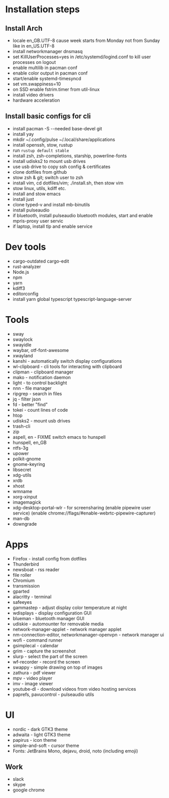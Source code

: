 # Installation steps

## Install Arch
* locale en_GB.UTF-8 cause week starts from Monday not from Sunday like in en_US.UTF-8
* install networkmanager dnsmasq
* set KillUserProcesses=yes in /etc/systemd/logind.conf to kill user processes on logout
* enable multilib in pacman conf
* enable color output in pacman conf
* start/enable systemd-timesyncd
* set vm.swappiness=10
* on SSD enable fstrim.timer from util-linux
* install video drivers
* hardware acceleration

## Install basic configs for cli
* install pacman -S --needed base-devel git
* install yay
* mkdir ~/.config/pulse  ~/.local/share/applications 
* install openssh, stow, rustup
* run `rustup default stable`
* install zsh, zsh-completions, starship, powerline-fonts
* install udisks2 to mount usb drives
* use usb drive to copy ssh config & certificates
* clone dotfiles from github
* stow zsh & git; switch user to zsh
* install vim, cd dotfiles/vim; ./install.sh, then stow vim
* stow linux, utils, kdiff etc.
* install and stow emacs
* install just
* clone typed-v and install mb-binutils
* install pulseaudio 
* if bluetooth, install pulseaudio bluetooth modules, start and enable mpris-proxy user servic
* if laptop, install tlp and enable service

# Dev tools
* cargo-outdated cargo-edit
* rust-analyzer
* Node.js
* npm
* yarn
* kdiff3
* editorconfig
* install yarn global typescript typescript-language-server

# Tools
* sway
* swaylock
* swayidle
* waybar, otf-font-awesome
* xwayland
* kanshi - automatically switch display configurations
* wl-clipboard - cli tools for interacting with clipboard
* clipman - clipboard manager
* mako - notification daemon
* light - to control backlight
* nnn - file manager
* ripgrep - search in files
* jq - filter json
* fd - better "find"
* tokei - count lines of code
* htop
* udisks2 - mount usb drives
* trash-cli
* zip
* aspell, en - FIXME switch emacs to hunspell
* hunspell, en_GB
* ntfs-3g
* upower
* polkit-gnome
* gnome-keyring
* libsecret
* xdg-utils
* xrdb
* xhost
* wmname
* xorg-xinput
* imagemagick
* xdg-desktop-portal-wlr - for screensharing (enable pipewire user service) (enable chrome://flags/#enable-webrtc-pipewire-capturer)
* man-db
* downgrade

# Apps
* Firefox - install config from dotfiles
* Thunderbird
* newsboat - rss reader
* file roller
* Chromium
* transmission
* gparted
* alacritty - terminal
* safeeyes
* gammastep - adjust display color temperature at night
* wdisplays - display configuration GUI
* blueman - bluetooth manager GUI
* udiskie - automounter for removable media
* network-manager-applet - network manager applet
* nm-connection-editor, networkmanager-openvpn - network manager ui
* wofi - command runner
* gsimplecal - calendar
* grim - capture the screenshot
* slurp - select the part of the screen
* wf-recorder - record the screen
* swappy - simple drawing on top of images
* zathura - pdf viewer
* mpv - video player
* imv - image viewer
* youtube-dl - download videos from video hosting services
* paprefs, pavucontrol - pulseaudio utils

# UI
* nordic - dark GTK3 theme
* adwaita - light GTK3 theme
* papirus - icon theme
* simple-and-soft - cursor theme
* Fonts: JetBrains Mono, dejavu, droid, noto (including emoji)


## Work
* slack
* skype
* google chrome
